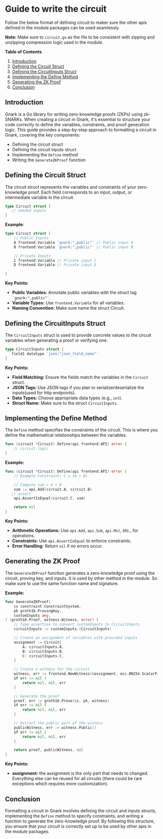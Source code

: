 # Guide to write the circuit
Follow the below format of defining circuit to maker sure the other apis defined in the module packages can be used seamlessly.

**Note:** Make sure to `circuit.go` as the file to be consistent with zipping and unzipping compression logic used in the module.


**Table of Contents**

1. [Introduction](#introduction)
2. [Defining the Circuit Struct](#defining-the-circuit-struct)
3. [Defining the CircuitInputs Struct](#defining-the-circuitinputs-struct)
4. [Implementing the Define Method](#implementing-the-define-method)
5. [Generating the ZK Proof](#generating-the-zk-proof)
6. [Conclusion](#conclusion)



## Introduction

Gnark is a Go library for writing zero-knowledge proofs (ZKPs) using zk-SNARKs. When creating a circuit in Gnark, it's essential to structure your code correctly to define the variables, constraints, and proof generation logic. This guide provides a step-by-step approach to formatting a circuit in Gnark, covering the key components:

- Defining the circuit struct
- Defining the circuit inputs struct
- Implementing the `Define` method
- Writing the `GenerateZKProof` function

## Defining the Circuit Struct

The circuit struct represents the variables and constraints of your zero-knowledge proof. Each field corresponds to an input, output, or intermediate variable in the circuit.

```go
type Circuit struct {
   // needed inputs
}
```

**Example**:
```go
type Circuit struct {
    // Public Inputs
    A frontend.Variable `gnark:",public"` // Public input A
    B frontend.Variable `gnark:",public"` // Public input B

    // Private Inputs
    C frontend.Variable // Private input C
    D frontend.Variable // Private input D

}

```

**Key Points:**

- **Public Variables:** Annotate public variables with the struct tag `` `gnark:",public"` ``.
- **Variable Types:** Use `frontend.Variable` for all variables.
- **Naming Convention:** Make sure name the struct Circuit.

## Defining the CircuitInputs Struct

The `CircuitInputs` struct is used to provide concrete values to the circuit variables when generating a proof or verifying one.

```go
type CircuitInputs struct {
   field1 datatype `json:"json_field_name"`
}
```

**Key Points:**

- **Field Matching:** Ensure the fields match the variables in the `Circuit` struct.
- **JSON Tags:** Use JSON tags if you plan to serialize/deserialize the inputs(used for http endpoints).
- **Data Types:** Choose appropriate data types (e.g., `int`).
- **Struct Name:** Make sure to the struct `CircuitInputs`.

## Implementing the Define Method

The `Define` method specifies the constraints of the circuit. This is where you define the mathematical relationships between the variables.

```go
func (circuit *Circuit) Define(api frontend.API) error {
    // circuit logic
}
```

**Example:**
```go
func (circuit *Circuit) Define(api frontend.API) error {
    // Example Constraint: C = (A + B)

    // Compute sum = A + B
    sum := api.Add(circuit.A, circuit.B)
   // assert 
    api.AssertIsEqual(circuit.C, sum)

    return nil
}

```

**Key Points:**

- **Arithmetic Operations:** Use `api.Add`, `api.Sub`, `api.Mul`, etc., for operations.
- **Constraints:** Use `api.AssertIsEqual` to enforce constraints.
- **Error Handling:** Return `nil` if no errors occur.

## Generating the ZK Proof

The `GenerateZKProof` function generates a zero-knowledge proof using the circuit, proving key, and inputs. It is used by other method in the module. So make sure to use the same function name and signature.

**Example:**

```go
func GenerateZKProof(
    cs constraint.ConstraintSystem,
    pk groth16.ProvingKey,
    customInputs any,
) (groth16.Proof, witness.Witness, error) {
    // Type assertion to convert customInputs to CircuitInputs
    circuitInputs := customInputs.(CircuitInputs)

    // Create an assignment of variables with provided inputs
    assignment := Circuit{
        A: circuitInputs.A,
        B: circuitInputs.B,
        C: circuitInputs.C,
    }

    // Create a witness for the circuit
    witness, err := frontend.NewWitness(&assignment, ecc.BN254.ScalarField())
    if err != nil {
        return nil, nil, err
    }

    // Generate the proof
    proof, err := groth16.Prove(cs, pk, witness)
    if err != nil {
        return nil, nil, err
    }

    // Extract the public part of the witness
    publicWitness, err := witness.Public()
    if err != nil {
        return nil, nil, err
    }

    return proof, publicWitness, nil
}
```



**Key Points:**
- **assignment:** the assignment is the only part that needs to changed. Everything else can be reused for all circuits (there could be rare exceptions which requires more customization).

## Conclusion

Formatting a circuit in Gnark involves defining the circuit and inputs structs, implementing the `Define` method to specify constraints, and writing a function to generate the zero-knowledge proof. By following this structure, you ensure that your circuit is correctly set up to be used by other apis in the module packages.
